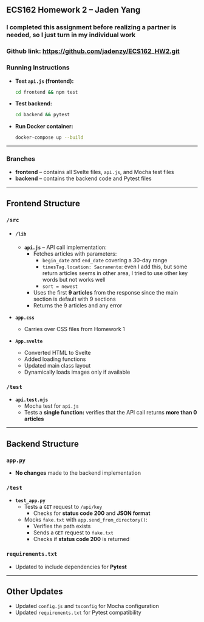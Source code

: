 ## ECS162 Homework 2 – Jaden Yang

### I completed this assignment before realizing a partner is needed, so I just turn in my individual work 
### Github link: https://github.com/jadenzy/ECS162_HW2.git

### Running Instructions

- **Test `api.js` (frontend):**  
  ```bash
  cd frontend && npm test
  ```
- **Test backend:**  
  ```bash
  cd backend && pytest
  ```
- **Run Docker container:**  
  ```bash
  docker-compose up --build
  ```

---

### Branches

- **frontend** – contains all Svelte files, `api.js`, and Mocha test files
- **backend** – contains the backend code and Pytest files

---

## Frontend Structure

### `/src`

- #### `/lib`
  - **`api.js`** – API call implementation:
    - Fetches articles with parameters:
      - `begin_date` and `end_date` covering a 30-day range
      - `timesTag.location: Sacramento`: even I add this, but some return articles seems in other area, I tried to use other key words but not works well 
      - `sort = newest`
    - Uses the first **9 articles** from the response since the main section is default with 9 sections 
    - Returns the 9 articles and any error

- **`app.css`**
  - Carries over CSS files from Homework 1

- **`App.svelte`**
  - Converted HTML to Svelte
  - Added loading functions
  - Updated main class layout
  - Dynamically loads images only if available

### `/test`

- **`api.test.mjs`**
  - Mocha test for `api.js`
  - Tests a **single function:** verifies that the API call returns **more than 0 articles**

---

## Backend Structure

### `app.py`

- **No changes** made to the backend implementation

### `/test`

- **`test_app.py`**
  - Tests a `GET` request to `/api/key`
    - Checks for **status code 200** and **JSON format**
  - Mocks `fake.txt` with `app.send_from_directory()`:
    - Verifies the path exists
    - Sends a `GET` request to `fake.txt`
    - Checks if **status code 200** is returned

### `requirements.txt`

- Updated to include dependencies for **Pytest**

---

## Other Updates

- Updated `config.js` and `tsconfig` for Mocha configuration
- Updated `requirements.txt` for Pytest compatibility

